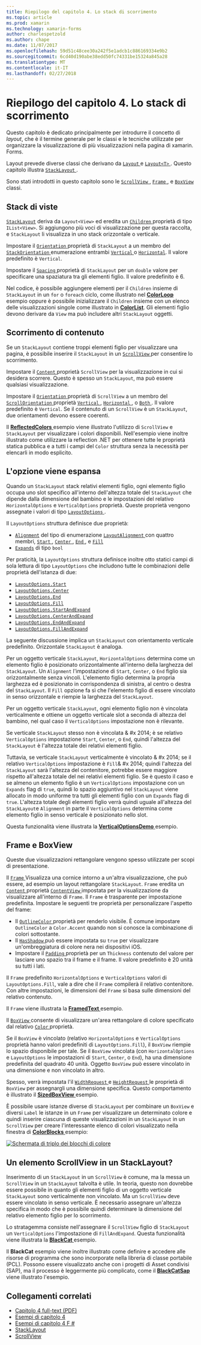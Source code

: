 ```yaml
---
title: Riepilogo del capitolo 4. Lo stack di scorrimento
ms.topic: article
ms.prod: xamarin
ms.technology: xamarin-forms
author: charlespetzold
ms.author: chape
ms.date: 11/07/2017
ms.openlocfilehash: 59d51c48cee30a242f5e1adcb1c886169334e9b2
ms.sourcegitcommit: 6cd40d190abe38edd50fc74331be15324a845a28
ms.translationtype: MT
ms.contentlocale: it-IT
ms.lasthandoff: 02/27/2018
---
```

# <a name="summary-of-chapter-4-scrolling-the-stack"></a>Riepilogo del capitolo 4. Lo stack di scorrimento

Questo capitolo è dedicato principalmente per introdurre il concetto di *layout*, che è il termine generale per le classi e le tecniche utilizzate per organizzare la visualizzazione di più visualizzazioni nella pagina di xamarin. Forms.

Layout prevede diverse classi che derivano da [ `Layout` ](https://developer.xamarin.com/api/type/Xamarin.Forms.Layout/) e [ `Layout<T>` ](https://developer.xamarin.com/api/type/Xamarin.Forms.Layout%3CT%3E/). Questo capitolo illustra [ `StackLayout` ](https://developer.xamarin.com/api/type/Xamarin.Forms.StackLayout/).

Sono stati introdotti in questo capitolo sono le [ `ScrollView` ](https://developer.xamarin.com/api/type/Xamarin.Forms.ScrollView/), [ `Frame` ](https://developer.xamarin.com/api/type/Xamarin.Forms.Frame/), e [ `BoxView` ](https://developer.xamarin.com/api/type/Xamarin.Forms.BoxView/) classi.

## <a name="stacks-of-views"></a>Stack di viste

[`StackLayout`](https://developer.xamarin.com/api/type/Xamarin.Forms.StackLayout/) deriva da `Layout<View>` ed eredita un [ `Children` ](https://developer.xamarin.com/api/type/Xamarin.Forms.Layout%3CT%3E/) proprietà di tipo `IList<View>`. Si aggiungono più voci di visualizzazione per questa raccolta, e `StackLayout` li visualizza in uno stack orizzontale o verticale.

Impostare il [ `Orientation` ](https://developer.xamarin.com/api/property/Xamarin.Forms.StackLayout.Orientation/) proprietà di `StackLayout` a un membro del [ `StackOrientation` ](https://developer.xamarin.com/api/type/Xamarin.Forms.StackOrientation/) enumerazione entrambi [ `Vertical` ](https://developer.xamarin.com/api/field/Xamarin.Forms.StackOrientation.Vertical/) o [ `Horizontal`](https://developer.xamarin.com/api/field/Xamarin.Forms.StackOrientation.Horizontal/). Il valore predefinito è `Vertical`.

Impostare il [ `Spacing` ](https://developer.xamarin.com/api/property/Xamarin.Forms.StackLayout.Spacing/) proprietà di `StackLayout` per un `double` valore per specificare una spaziatura tra gli elementi figlio. Il valore predefinito è 6.

Nel codice, è possibile aggiungere elementi per il `Children` insieme di `StackLayout` in un `for` o `foreach` ciclo, come illustrato nel [ **ColorLoop** ](https://github.com/xamarin/xamarin-forms-book-samples/tree/master/Chapter04/ColorLoop) esempio oppure è possibile inizializzare il `Children` insieme con un elenco delle visualizzazioni singole come illustrato in [ **ColorList**](https://github.com/xamarin/xamarin-forms-book-samples/tree/master/Chapter04/ColorList). Gli elementi figlio devono derivare da `View` ma può includere altri `StackLayout` oggetti.

## <a name="scrolling-content"></a>Scorrimento di contenuto

Se un `StackLayout` contiene troppi elementi figlio per visualizzare una pagina, è possibile inserire il `StackLayout` in un [ `ScrollView` ](https://developer.xamarin.com/api/type/Xamarin.Forms.ScrollView/) per consentire lo scorrimento.

Impostare il [ `Content` ](https://developer.xamarin.com/api/property/Xamarin.Forms.ScrollView.Content/) proprietà `ScrollView` per la visualizzazione in cui si desidera scorrere. Questo è spesso un `StackLayout`, ma può essere qualsiasi visualizzazione.

Impostare il [ `Orientation` ](https://developer.xamarin.com/api/property/Xamarin.Forms.ScrollView.Orientation/) proprietà di `ScrollView` a un membro del [ `ScrollOrientation` ](https://developer.xamarin.com/api/type/Xamarin.Forms.ScrollOrientation/) proprietà [ `Vertical` ](https://developer.xamarin.com/api/field/Xamarin.Forms.ScrollOrientation.Vertical/), [ `Horizontal` ](https://developer.xamarin.com/api/field/Xamarin.Forms.ScrollOrientation.Horizontal/), o [ `Both` ](https://developer.xamarin.com/api/field/Xamarin.Forms.ScrollOrientation.Both/). Il valore predefinito è `Vertical`. Se il contenuto di un `ScrollView` è un `StackLayout`, due orientamenti devono essere coerenti.

Il [ **ReflectedColors** ](https://github.com/xamarin/xamarin-forms-book-samples/tree/master/Chapter04/ReflectedColors) esempio viene illustrato l'utilizzo di `ScrollView` e `StackLayout` per visualizzare i colori disponibili. Nell'esempio viene inoltre illustrato come utilizzare la reflection .NET per ottenere tutte le proprietà statica pubblica e a tutti i campi del `Color` struttura senza la necessità per elencarli in modo esplicito.

## <a name="the-expands-option"></a>L'opzione viene espansa

Quando un `StackLayout` stack relativi elementi figlio, ogni elemento figlio occupa uno slot specifico all'interno dell'altezza totale del `StackLayout` che dipende dalla dimensione del bambino e le impostazioni del relativo `HorizontalOptions` e `VerticalOptions` proprietà. Queste proprietà vengono assegnate i valori di tipo [ `LayoutOptions` ](http://developer.xamstage.com/api/type/Xamarin.Forms.LayoutOptions/).

Il `LayoutOptions` struttura definisce due proprietà:

- [`Alignment`](https://developer.xamarin.com/api/property/Xamarin.Forms.LayoutOptions.Alignment/) del tipo di enumerazione [ `LayoutAlignment` ](https://developer.xamarin.com/api/type/Xamarin.Forms.LayoutAlignment/) con quattro membri, [ `Start` ](https://developer.xamarin.com/api/field/Xamarin.Forms.LayoutAlignment.Start/), [ `Center` ](https://developer.xamarin.com/api/field/Xamarin.Forms.LayoutAlignment.Center/), [ `End` ](https://developer.xamarin.com/api/field/Xamarin.Forms.LayoutAlignment.End/), e [`Fill`](https://developer.xamarin.com/api/field/Xamarin.Forms.LayoutAlignment.Fill/)
- [`Expands`](https://developer.xamarin.com/api/property/Xamarin.Forms.LayoutOptions.Expands/) di tipo `bool`

Per praticità, la `LayoutOptions` struttura definisce inoltre otto statici campi di sola lettura di tipo `LayoutOptions` che includono tutte le combinazioni delle proprietà dell'istanza di due:

- [`LayoutOptions.Start`](https://developer.xamarin.com/api/field/Xamarin.Forms.LayoutOptions.Start/)
- [`LayoutOptions.Center`](https://developer.xamarin.com/api/field/Xamarin.Forms.LayoutOptions.Center/)
- [`LayoutOptions.End`](https://developer.xamarin.com/api/field/Xamarin.Forms.LayoutOptions.End/)
- [`LayoutOptions.Fill`](https://developer.xamarin.com/api/field/Xamarin.Forms.LayoutOptions.Fill/)
- [`LayoutOptions.StartAndExpand`](https://developer.xamarin.com/api/field/Xamarin.Forms.LayoutOptions.StartAndExpand/)
- [`LayoutOptions.CenterAndExpand`](https://developer.xamarin.com/api/field/Xamarin.Forms.LayoutOptions.CenterAndExpand/)
- [`LayoutOptions.EndAndExpand`](https://developer.xamarin.com/api/field/Xamarin.Forms.LayoutOptions.EndAndExpand/)
- [`LayoutOptions.FillAndExpand`](https://developer.xamarin.com/api/field/Xamarin.Forms.LayoutOptions.FillAndExpand/)

La seguente discussione implica un `StackLayout` con orientamento verticale predefinito. Orizzontale `StackLayout` è analoga.

Per un oggetto verticale `StackLayout`, `HorizontalOptions` determina come un elemento figlio è posizionato orizzontalmente all'interno della larghezza del `StackLayout`. Un `Alignment` l'impostazione di `Start`, `Center`, o `End` figlio sia orizzontalmente senza vincoli. L'elemento figlio determina la propria larghezza ed è posizionato in corrispondenza di sinistra, al centro o destra del `StackLayout`. Il `Fill` opzione fa sì che l'elemento figlio di essere vincolato in senso orizzontale e riempie la larghezza del `StackLayout`.

Per un oggetto verticale `StackLayout`, ogni elemento figlio non è vincolata verticalmente e ottiene un oggetto verticale slot a seconda di altezza del bambino, nel qual caso il `VerticalOptions` impostazione non è rilevante.

Se verticale `StackLayout` stesso non è vincolata & #x 2014; è se relativo `VerticalOptions` impostazione `Start`, `Center`, o `End`, quindi l'altezza del `StackLayout` è l'altezza totale dei relativi elementi figlio.

Tuttavia, se verticale `StackLayout` verticalmente è vincolato & #x 2014; se il relativo `VerticalOptions` impostazione è `Fill`& #x 2014; quindi l'altezza del `StackLayout` sarà l'altezza del contenitore, potrebbe essere maggiore rispetto all'altezza totale del nei relativi elementi figlio. Se è questo il caso e se almeno un elemento figlio è un `VerticalOptions` impostazione con un `Expands` flag di `true`, quindi lo spazio aggiuntivo nel `StackLayout` viene allocato in modo uniforme tra tutti gli elementi figlio con un `Expands` flag di `true`. L'altezza totale degli elementi figlio verrà quindi uguale all'altezza del `StackLayout`e `Alignment` in parte il `VerticalOptions` determina come elemento figlio in senso verticale è posizionato nello slot.

Questa funzionalità viene illustrata la [ **VerticalOptionsDemo** ](https://github.com/xamarin/xamarin-forms-book-samples/tree/master/Chapter04/VerticalOptionsDemo) esempio.

## <a name="frame-and-boxview"></a>Frame e BoxView

Queste due visualizzazioni rettangolare vengono spesso utilizzate per scopi di presentazione.

Il [ `Frame` ](https://developer.xamarin.com/api/type/Xamarin.Forms.Frame/) Visualizza una cornice intorno a un'altra visualizzazione, che può essere, ad esempio un layout rettangolare `StackLayout`. `Frame` eredita un [ `Content` ](https://developer.xamarin.com/api/property/Xamarin.Forms.ContentView.Content/) proprietà [ `ContentView` ](https://developer.xamarin.com/api/type/Xamarin.Forms.ContentView/) impostata per la visualizzazione da visualizzare all'interno di `Frame`. Il `Frame` è trasparente per impostazione predefinita. Impostare le seguenti tre proprietà per personalizzare l'aspetto del frame:

- Il [ `OutlineColor` ](https://developer.xamarin.com/api/property/Xamarin.Forms.Frame.OutlineColor/) proprietà per renderlo visibile. È comune impostare `OutlineColor` a `Color.Accent` quando non si conosce la combinazione di colori sottostante.
- Il [ `HasShadow` ](https://developer.xamarin.com/api/property/Xamarin.Forms.Frame.HasShadow/) può essere impostata su `true` per visualizzare un'ombreggiatura di colore nera nei dispositivi iOS.
- Impostare il [ `Padding` ](https://developer.xamarin.com/api/property/Xamarin.Forms.Layout.Padding/) proprietà per un `Thickness` contenuto del valore per lasciare uno spazio tra il frame e il frame. Il valore predefinito è 20 unità su tutti i lati.

Il `Frame` predefinito `HorizontalOptions` e `VerticalOptions` valori di `LayoutOptions.Fill`, vale a dire che il `Frame` compilerà il relativo contenitore. Con altre impostazioni, le dimensioni del `Frame` si basa sulle dimensioni del relativo contenuto.

Il `Frame` viene illustrata la [ **FramedText** ](https://github.com/xamarin/xamarin-forms-book-samples/tree/master/Chapter04/FramedText) esempio.

Il [ `BoxView` ](https://developer.xamarin.com/api/type/Xamarin.Forms.BoxView/) consente di visualizzare un'area rettangolare di colore specificato dal relativo [ `Color` ](https://developer.xamarin.com/api/property/Xamarin.Forms.BoxView.Color/) proprietà.

Se il `BoxView` è vincolato (relativo `HorizontalOptions` e `VerticalOptions` proprietà hanno valori predefiniti di `LayoutOptions.Fill`), il `BoxView` riempie lo spazio disponibile per tale. Se il `BoxView` vincolata (con `HorizontalOptions` e `LayoutOptions` le impostazioni di `Start`, `Center`, o `End`), ha una dimensione predefinita del quadrato 40 unità. Oggetto `BoxView` può essere vincolato in una dimensione e non vincolato in altro.

Spesso, verrà impostata l'il [ `WidthRequest` ](https://developer.xamarin.com/api/property/Xamarin.Forms.VisualElement.WidthRequest/) e [ `HeightRequest` ](https://developer.xamarin.com/api/property/Xamarin.Forms.VisualElement.HeightRequest/) le proprietà di `BoxView` per assegnargli una dimensione specifica. Questo comportamento è illustrato il [ **SizedBoxView** ](https://github.com/xamarin/xamarin-forms-book-samples/tree/master/Chapter04/SizedBoxView) esempio.

È possibile usare istanze diverse di `StackLayout` per combinare un `BoxView` e diversi `Label` le istanze in un `Frame` per visualizzare un determinato colore e quindi inserire ciascuna di queste visualizzazioni in un `StackLayout` in un `ScrollView` per creare l'interessante elenco di colori visualizzato nella finestra di [ **ColorBlocks** ](https://github.com/xamarin/xamarin-forms-book-samples/tree/master/Chapter04/ColorBlocks) esempio:

[![Schermata di triplo dei blocchi di colore](images/ch04fg11-small.png "elenco di colori")](images/ch04fg11-large.png "elenco di colori")

## <a name="a-scrollview-in-a-stacklayout"></a>Un elemento ScrollView in un StackLayout?

Inserimento di un `StackLayout` in un `ScrollView` è comune, ma la messa un `ScrollView` in un `StackLayout` talvolta è utile. In teoria, questo non dovrebbe essere possibile in quanto gli elementi figlio di un oggetto verticale `StackLayout` sono verticalmente non vincolato. Ma un `ScrollView` deve essere vincolato in senso verticale. È necessario assegnare un'altezza specifica in modo che è possibile quindi determinare la dimensione del relativo elemento figlio per lo scorrimento.

Lo stratagemma consiste nell'assegnare il `ScrollView` figlio di `StackLayout` un `VerticalOptions` l'impostazione di `FillAndExpand`. Questa funzionalità viene illustrata la [ **BlackCat** ](https://github.com/xamarin/xamarin-forms-book-samples/tree/master/Chapter04/BlackCat) esempio.

Il **BlackCat** esempio viene inoltre illustrato come definire e accedere alle risorse di programma che sono incorporate nella libreria di classe portabile (PCL). Possono essere visualizzato anche con i progetti di Asset condivisi (SAP), ma il processo è leggermente più complicato, come il [ **BlackCatSap** ](https://github.com/xamarin/xamarin-forms-book-samples/tree/master/Chapter04/BlackCatSap) viene illustrato l'esempio.



## <a name="related-links"></a>Collegamenti correlati

- [Capitolo 4 full-text (PDF)](https://download.xamarin.com/developer/xamarin-forms-book/XamarinFormsBook-Ch04-Apr2016.pdf)
- [Esempi di capitolo 4](https://github.com/xamarin/xamarin-forms-book-samples/tree/master/Chapter04)
- [Esempi di capitolo 4 F #](https://github.com/xamarin/xamarin-forms-book-samples/tree/master/Chapter04/FS)
- [StackLayout](~/xamarin-forms/user-interface/layouts/stack-layout.md)
- [ScrollView](~/xamarin-forms/user-interface/layouts/scroll-view.md)
